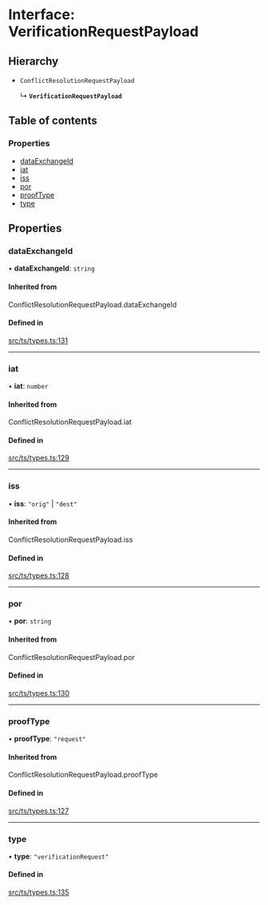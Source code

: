 # Interface: VerificationRequestPayload

## Hierarchy

- `ConflictResolutionRequestPayload`

  ↳ **`VerificationRequestPayload`**

## Table of contents

### Properties

- [dataExchangeId](VerificationRequestPayload.md#dataexchangeid)
- [iat](VerificationRequestPayload.md#iat)
- [iss](VerificationRequestPayload.md#iss)
- [por](VerificationRequestPayload.md#por)
- [proofType](VerificationRequestPayload.md#prooftype)
- [type](VerificationRequestPayload.md#type)

## Properties

### dataExchangeId

• **dataExchangeId**: `string`

#### Inherited from

ConflictResolutionRequestPayload.dataExchangeId

#### Defined in

[src/ts/types.ts:131](https://gitlab.com/i3-market/code/wp3/t3.2/conflict-resolution/non-repudiation-library/-/blob/08a7999/src/ts/types.ts#L131)

___

### iat

• **iat**: `number`

#### Inherited from

ConflictResolutionRequestPayload.iat

#### Defined in

[src/ts/types.ts:129](https://gitlab.com/i3-market/code/wp3/t3.2/conflict-resolution/non-repudiation-library/-/blob/08a7999/src/ts/types.ts#L129)

___

### iss

• **iss**: ``"orig"`` \| ``"dest"``

#### Inherited from

ConflictResolutionRequestPayload.iss

#### Defined in

[src/ts/types.ts:128](https://gitlab.com/i3-market/code/wp3/t3.2/conflict-resolution/non-repudiation-library/-/blob/08a7999/src/ts/types.ts#L128)

___

### por

• **por**: `string`

#### Inherited from

ConflictResolutionRequestPayload.por

#### Defined in

[src/ts/types.ts:130](https://gitlab.com/i3-market/code/wp3/t3.2/conflict-resolution/non-repudiation-library/-/blob/08a7999/src/ts/types.ts#L130)

___

### proofType

• **proofType**: ``"request"``

#### Inherited from

ConflictResolutionRequestPayload.proofType

#### Defined in

[src/ts/types.ts:127](https://gitlab.com/i3-market/code/wp3/t3.2/conflict-resolution/non-repudiation-library/-/blob/08a7999/src/ts/types.ts#L127)

___

### type

• **type**: ``"verificationRequest"``

#### Defined in

[src/ts/types.ts:135](https://gitlab.com/i3-market/code/wp3/t3.2/conflict-resolution/non-repudiation-library/-/blob/08a7999/src/ts/types.ts#L135)
